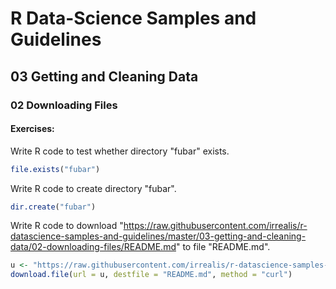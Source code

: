 # R Data-Science Samples and Guidelines
## 03 Getting and Cleaning Data
### 02 Downloading Files
#### Exercises:

Write R code to test whether directory "fubar" exists.  
```R
file.exists("fubar")
```

Write R code to create directory "fubar".  
```R
dir.create("fubar")
```

Write R code to download "https://raw.githubusercontent.com/irrealis/r-datascience-samples-and-guidelines/master/03-getting-and-cleaning-data/02-downloading-files/README.md" to file "README.md".  
```R
u <- "https://raw.githubusercontent.com/irrealis/r-datascience-samples-and-guidelines/master/03-getting-and-cleaning-data/02-downloading-files/README.md"
download.file(url = u, destfile = "README.md", method = "curl")
```
